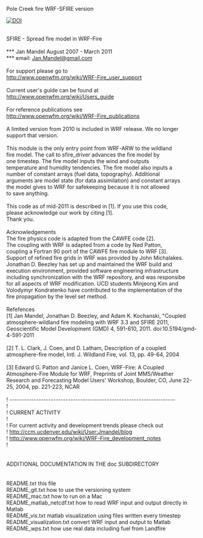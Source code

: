 Pole Creek fire WRF-SFIRE version

[![DOI](https://zenodo.org/badge/281750493.svg)](https://zenodo.org/badge/latestdoi/281750493)
<br><br>

SFIRE - Spread fire model in WRF-Fire<br>
<br>
*** Jan Mandel August 2007 - March 2011 <br>
*** email: Jan.Mandel@gmail.com<br>
<br>
For support please go to <br>
http://www.openwfm.org/wiki/WRF-Fire_user_support <br>
<br>
Current user's guide can be found at<br>
http://www.openwfm.org/wiki/Users_guide <br>
<br>
For reference publications see<br>
http://www.openwfm.org/wiki/WRF-Fire_publications<br>
<br>
A limited version from 2010 is included in WRF release. We no longer <br>
support that version.<br>
<br>
This module is the only entry point from WRF-ARW to the wildland <br>
fire model. The call to sfire_driver advances the fire model by <br>
one timestep. The fire model inputs the wind and outputs <br>
temperature and humidity tendencies. The fire model also inputs a <br>
number of constant arrays (fuel data, topography). Additional <br>
arguments are model state (for data assimilation) and constant arrays <br>
the model gives to WRF for safekeeping because it is not allowed <br>
to save anything.<br>
<br>
This code as of mid-2011 is described in [1]. If you use this code, <br>
please acknowledge our work by citing [1].<br>
Thank you.<br>
<br>
Acknowledgements<br>
The fire physics code is adapted from the CAWFE code [2].<br>
The coupling with WRF is adapted from a code by Ned Patton, <br>
coupling a Fortran 90 port of the CAWFE fire module to WRF [3].<br>
Support of refined fire grids in WRF was provided by John Michalakes.<br>
Jonathan D. Beezley has set up and maintained the WRF build and<br>
execution environment, provided software engineering infrastructure <br>
including synchronization with the WRF repository, and was responsibe<br>
for all aspects of WRF modification. UCD students Minjeong Kim and<br>
Volodymyr Kondratenko have contributed to the implementation of the<br>
fire propagation by the level set method.<br>
<br>
Refefences<br>
[1] Jan Mandel, Jonathan D. Beezley, and Adam K. Kochanski, "Coupled
atmosphere-wildland fire modeling with WRF 3.3 and SFIRE 2011, 
Geoscientific Model Development (GMD) 4, 591-610, 2011. 
doi:10.5194/gmd-4-591-2011<br>
<br>
[2] T. L. Clark, J. Coen, and D. Latham, Description of a coupled 
atmosphere-fire model, Intl. J. Wildland Fire, vol. 13, pp. 49-64, 
2004<br>
<br>
[3] Edward G. Patton and Janice L. Coen, WRF-Fire: A Coupled 
Atmosphere-Fire Module for WRF, Preprints of Joint MM5/Weather 
Research and Forecasting Model Users' Workshop, Boulder, CO, 
June 22-25, 2004, pp. 221-223, NCAR<br>
<br>
! --------------------------------------------------------------------<br>
! <br>
! CURRENT ACTIVITY<br>
! <br>
! For current activity and development trends please check out<br>
! http://ccm.ucdenver.edu/wiki/User:Jmandel/blog<br>
! http://www.openwfm.org/wiki/WRF-Fire_development_notes<br>
! <br>
<br>
<br>
ADDITIONAL DOCUMENTATION IN THE doc SUBDIRECTORY<br>
<br>
<br>
README.txt                  this file<br>
README_git.txt              how to use the versioning system<br>
README_mac.txt              how to run on a Mac<br>
README_matlab_netcdf.txt    how to read WRF input and output directly in Matlab<br>
README_vis.txt              matlab visualization using files written every timestep<br>
README_visualization.txt    convert WRF input and output to Matlab<br>
README_wps.txt              how use real data including fuel from Landfire<br>
<br>


